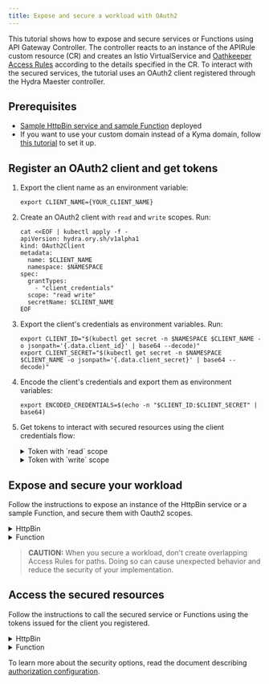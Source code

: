 ```yaml
---
title: Expose and secure a workload with OAuth2
---
```


This tutorial shows how to expose and secure services or Functions using API Gateway Controller. The controller reacts to an instance of the APIRule custom resource (CR) and creates an Istio VirtualService and [Oathkeeper Access Rules](https://www.ory.sh/docs/oathkeeper/api-access-rules) according to the details specified in the CR. To interact with the secured services, the tutorial uses an OAuth2 client registered through the Hydra Maester controller.

## Prerequisites

* [Sample HttpBin service and sample Function](./apix-01-create-workload.md) deployed
* If you want to use your custom domain instead of a Kyma domain, follow [this tutorial](./apix-02-setup-custom-domain-for-workload.md) to set it up.

## Register an OAuth2 client and get tokens

1. Export the client name as an environment variable:

   ```shell
   export CLIENT_NAME={YOUR_CLIENT_NAME}
   ```

2. Create an OAuth2 client with `read` and `write` scopes. Run:

   ```shell
   cat <<EOF | kubectl apply -f -
   apiVersion: hydra.ory.sh/v1alpha1
   kind: OAuth2Client
   metadata:
     name: $CLIENT_NAME
     namespace: $NAMESPACE
   spec:
     grantTypes:
       - "client_credentials"
     scope: "read write"
     secretName: $CLIENT_NAME
   EOF
   ```

3. Export the client's credentials as environment variables. Run:

   ```shell
   export CLIENT_ID="$(kubectl get secret -n $NAMESPACE $CLIENT_NAME -o jsonpath='{.data.client_id}' | base64 --decode)"
   export CLIENT_SECRET="$(kubectl get secret -n $NAMESPACE $CLIENT_NAME -o jsonpath='{.data.client_secret}' | base64 --decode)"
   ```

4. Encode the client's credentials and export them as environment variables:

   ```shell
   export ENCODED_CREDENTIALS=$(echo -n "$CLIENT_ID:$CLIENT_SECRET" | base64)
   ```

5. Get tokens to interact with secured resources using the client credentials flow:

   <div tabs>
     <details>
     <summary>
     Token with `read` scope
     </summary>

     * Export the following value as an environment variable:

        ```shell
        export KYMA_DOMAIN={KYMA_DOMAIN_NAME}
        ```  

     * Get the token:

         ```shell
         curl -ik -X POST "https://oauth2.$KYMA_DOMAIN/oauth2/token" -H "Authorization: Basic $ENCODED_CREDENTIALS" -F "grant_type=client_credentials" -F "scope=read"
         ```

     * Export the issued token as an environment variable:

         ```shell
         export ACCESS_TOKEN_READ={ISSUED_READ_TOKEN}
         ```

     </details>
     <details>
     <summary>
     Token with `write` scope
     </summary>

     * Export the following value as an environment variable:

        ```shell
        export KYMA_DOMAIN={KYMA_DOMAIN_NAME}
        ```  

     * Get the token:

         ```shell
         curl -ik -X POST "https://oauth2.$KYMA_DOMAIN/oauth2/token" -H "Authorization: Basic $ENCODED_CREDENTIALS" -F "grant_type=client_credentials" -F "scope=write"
         ```

     * Export the issued token as an environment variable:

         ```shell
         export ACCESS_TOKEN_WRITE={ISSUED_WRITE_TOKEN}
         ```

      </details>
   </div>

## Expose and secure your workload

Follow the instructions to expose an instance of the HttpBin service or a sample Function, and secure them with Oauth2 scopes.

<div tabs>

  <details>
  <summary>
  HttpBin
  </summary>

1. Export the following value as an environment variable:

   ```bash
   export DOMAIN_TO_EXPOSE_WORKLOADS={DOMAIN_NAME}
   export GATEWAY=$NAMESPACE/httpbin-gateway
   ```
   >**NOTE:** `DOMAIN_NAME` is the domain that you own, for example, api.mydomain.com. If you don't want to use your custom domain, replace `DOMAIN_NAME` with a Kyma domain and `$NAMESPACE/httpbin-gateway` with Kyma's default Gateway `kyma-system/kyma-gateway`

2. Expose the service and secure it by creating an APIRule CR in your Namespace. Run:

   ```shell
   cat <<EOF | kubectl apply -f -
   apiVersion: gateway.kyma-project.io/v1beta1
   kind: APIRule
   metadata:
     name: httpbin
     namespace: $NAMESPACE
   spec:
     gateway: $GATEWAY
     host: httpbin.$DOMAIN_TO_EXPOSE_WORKLOADS
     service:
       name: httpbin
       port: 8000
     rules:
       - path: /.*
         methods: ["GET"]
         accessStrategies:
           - handler: oauth2_introspection
             config:
               required_scope: ["read"]
       - path: /post
         methods: ["POST"]
         accessStrategies:
           - handler: oauth2_introspection
             config:
               required_scope: ["write"]
   EOF
   ```

   >**NOTE:** If you are running Kyma on k3d, add `httpbin.kyma.local` to the entry with k3d IP in your system's `/etc/hosts` file.

   The exposed service requires tokens with `read` scope for `GET` requests in the entire service, and tokens with `write` scope for `POST` requests to the `/post` endpoint of the service.

  </details>

  <details>
  <summary>
  Function
  </summary>

1. Export the following values as environment variables:

   ```bash
   export DOMAIN_TO_EXPOSE_WORKLOADS={DOMAIN_NAME}
   export GATEWAY=$NAMESPACE/httpbin-gateway 
   ```
   >**NOTE:** `DOMAIN_NAME` is the domain that you own, for example, api.mydomain.com. If you don't want to use your custom domain, replace `DOMAIN_NAME` with a Kyma domain and `$NAMESPACE/httpbin-gateway` with Kyma's default Gateway `kyma-system/kyma-gateway`

2. Expose the Function and secure it by creating an APIRule CR in your Namespace. Run:

   ```shell
   cat <<EOF | kubectl apply -f -
   apiVersion: gateway.kyma-project.io/v1beta1
   kind: APIRule
   metadata:
     name: function
     namespace: $NAMESPACE
   spec:
     gateway: $GATEWAY
     host: function-example.$DOMAIN_TO_EXPOSE_WORKLOADS
     service:
       name: function
       port: 80
     rules:
       - path: /function
         methods: ["GET"]
         accessStrategies:
           - handler: oauth2_introspection
             config:
               required_scope: ["read"]
   EOF
   ```

   >**NOTE:** If you are running Kyma on k3d, add `httpbin.kyma.local` to the entry with k3d IP in your system's `/etc/hosts` file.

   The exposed Function requires all `GET` requests to have a valid token with the `read` scope.

  </details>
</div>

>**CAUTION:** When you secure a workload, don't create overlapping Access Rules for paths. Doing so can cause unexpected behavior and reduce the security of your implementation.

## Access the secured resources

Follow the instructions to call the secured service or Functions using the tokens issued for the client you registered.

<div tabs>

  <details>
  <summary>
  HttpBin
  </summary>

1. Send a `GET` request with a token that has the `read` scope to the HttpBin service:

   ```shell
   curl -ik -X GET https://httpbin.$DOMAIN_TO_EXPOSE_WORKLOADS/headers -H "Authorization: Bearer $ACCESS_TOKEN_READ"
   ```

2. Send a `POST` request with a token that has the `write` scope to the HttpBin's `/post` endpoint:

   ```shell
   curl -ik -X POST https://httpbin.$DOMAIN_TO_EXPOSE_WORKLOADS/post -d "test data" -H "Authorization: bearer $ACCESS_TOKEN_WRITE"
   ```

This call should return the code `200` response. If you call the service without a token, you get the code `401` response. If you call the service or its secured endpoint with a token with the wrong scope, you get the code `403` response.

  </details>

  <details>
  <summary>
  Function
  </summary>

Send a `GET` request with a token that has the `read` scope to the Function:

   ```shell
   curl -ik https://function-example.$DOMAIN_TO_EXPOSE_WORKLOADS/function -H "Authorization: bearer $ACCESS_TOKEN_READ"
   ```

This call should return the code `200` response. If you call the Function without a token, you get the code `401` response. If you call the Function with a token with the wrong scope, you get the code `403` response.

  </details>
</div>

To learn more about the security options, read the document describing [authorization configuration](../../05-technical-reference/apix-01-config-authorizations-apigateway.md).
